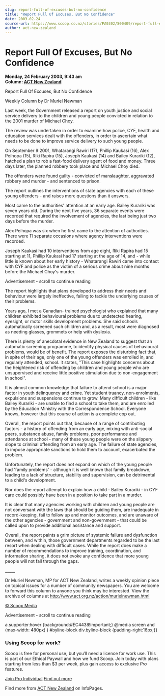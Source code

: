```yaml
---
slug: report-full-of-excuses-but-no-confidence
title: "Report Full Of Excuses, But No Confidence"
date: 2003-02-24
source-url: https://www.scoop.co.nz/stories/PA0302/S00409/report-full-of-excuses-but-no-confidence.htm
author: act-new-zealand
---
```

Report Full Of Excuses, But No Confidence
=========================================

**Monday, 24 February 2003, 9:43 am**  
**Column: [ACT New Zealand](https://info.scoop.co.nz/ACT_New_Zealand)**

  
Report Full Of Excuses, But No Confidence

Weekly Column by Dr Muriel Newman

Last week, the Government released a report on youth justice and social service delivery to the children and young people convicted in relation to the 2001 murder of Michael Choy.

The review was undertaken in order to examine how police, CYF, health and education services dealt with the offenders, in order to ascertain what needs to be done to improve service delivery to such young people.

On September 9 2001, Whatarangi Rawiri (17), Phillip Kaukasi (16), Alex Peihopa (15), Riki Rapira (15), Joseph Kaukasi (14) and Bailey Kurariki (12), hatched a plan to rob a fast-food delivery agent of food and money. Three days later, the planned robbery took place and Michael Choy died.

The offenders were found guilty - convicted of manslaughter, aggravated robbery and murder - and sentenced to prison.

The report outlines the interventions of state agencies with each of these young offenders - and raises more questions than it answers.

Most came to the authorities' attention at an early age. Bailey Kurariki was seven years old. During the next five years, 36 separate events were recorded that required the involvement of agencies, the last being just two days before the murder.

Alex Peihopa was six when he first came to the attention of authorities. There were 11 separate occasions where agency interventions were recorded.

Joseph Kaukasi had 10 interventions from age eight, Riki Rapira had 15 starting at 11, Phillip Kaukasi had 17 starting at the age of 14, and - while little is known about her early history - Whatarangi Rawiri came into contact with CYF and police as the victim of a serious crime about nine months before the Michael Choy's murder.

Advertisement - scroll to continue reading





The report highlights that plans developed to address their needs and behaviour were largely ineffective, failing to tackle the underlying causes of their problems.

Years ago, I met a Canadian- trained psychologist who explained that many children exhibited behavioural problems due to undetected hearing, eyesight, or motor skills development problems. She said schools automatically screened such children and, as a result, most were diagnosed as needing glasses, grommets or help with dyslexia.

There is plenty of anecdotal evidence in New Zealand to suggest that an automatic screening programme, to identify physical causes of behavioural problems, would be of benefit. The report exposes the disturbing fact that, in spite of their age, only one of the young offenders was enrolled in, and regularly attended, school. It states, "This case highlights concerns about the heightened risk of offending by children and young people who are unsupervised and receive little positive stimulation due to non-engagement in school".

It is almost common knowledge that failure to attend school is a major factor in youth delinquency and crime. Yet student truancy, non-enrolments, expulsions and suspensions continue to grow. Many difficult children - like Bailey Kurariki - are unable to find a school to take them, and are enrolled by the Education Ministry with the Correspondence School. Everyone knows, however that this course of action is a complete cop out.

Overall, the report points out that, because of a range of contributing factors - a history of offending from an early age, mixing with anti-social peers, substance abuse, family problems, poor performance and attendance at school - many of these young people were on the slippery slope to criminal offending from an early age. The failure of state agencies, to impose appropriate sanctions to hold them to account, exacerbated the problem.

Unfortunately, the report does not expand on which of the young people had 'family problems' - although it is well known that family breakdown, leading to a lack of structure, stability and supervision, can be detrimental to a child's development.

Nor does the report attempt to explain how a child - Bailey Kurariki - in CYF care could possibly have been in a position to take part in a murder.

It is clear that many agencies working with children and young people are not conversant with the laws that should be guiding them, are inadequate in record-keeping, fail to follow up and monitor outcomes, and are unaware of the other agencies - government and non-government - that could be called upon to provide additional assistance and support.

Overall, the report paints a grim picture of systemic failure and dysfunction between, and within, those government departments regarded to be the last resort when dealing with difficult cases. While the report does make a number of recommendations to improve training, coordination, and information sharing, it does not evoke any confidence that more young people will not fall through the gaps.

\_\_\_\_\_

Dr Muriel Newman, MP for ACT New Zealand, writes a weekly opinion piece on topical issues for a number of community newspapers. You are welcome to forward this column to anyone you think may be interested. View the archive of columns at http://www.act.org.nz/action/murielnewman.html

  

[© Scoop Media](http://www.scoop.co.nz/about/terms.html)  

Advertisement - scroll to continue reading



a.supporter:hover {background:#EC4438!important;} @media screen and (max-width: 480px) { #byline-block div.byline-block {padding-right:16px;}}

### Using Scoop for work?

Scoop is free for personal use, but you’ll need a licence for work use. This is part of our Ethical Paywall and how we fund Scoop. Join today with plans starting from less than $3 per week, plus gain access to exclusive _Pro_ features.  
  
[Join Pro Individual](https://pro.scoop.co.nz/Individual/?from=ProIn24) [Find out more](https://pro.scoop.co.nz/using-scoop-for-work/?from=ProIn24)

Find more from [ACT New Zealand](https://info.scoop.co.nz/ACT_New_Zealand) on InfoPages.